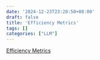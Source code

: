 ```yaml
---
date: '2024-12-23T23:20:50+08:00'
draft: false
title: 'Efficiency Metrics'
tags: []
categories: ["LLM"]
---
```


[Efficiency Metrics](https://xves6ft58q.feishu.cn/docx/E7R4dWMY6oqLQZxJoFlcWqb2nch?from=from_copylink)
